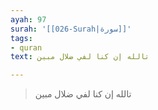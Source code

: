 ```yaml
---
ayah: 97
surah: '[[026-Surah|سورة]]'
tags:
- quran
text: تالله إن كنا لفي ضلال مبين

---
```

> تالله إن كنا لفي ضلال مبين
